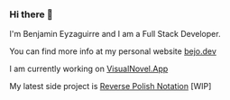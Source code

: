 ### Hi there 👋

I'm Benjamin Eyzaguirre and I am a Full Stack Developer.

You can find more info at my personal website [bejo.dev](https://bejo.dev)

I am currently working on [VisualNovel.App](https://www.visualnovel.app/)

My latest side project is [Reverse Polish Notation](https://www.reversepolishnotation.online/) [WIP]
